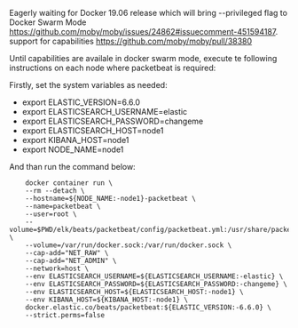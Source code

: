 Eagerly waiting for Docker 19.06 release which will bring --privileged flag to Docker Swarm Mode https://github.com/moby/moby/issues/24862#issuecomment-451594187. support for capabilities https://github.com/moby/moby/pull/38380

Until capabilities are availale in docker swarm mode, execute te following instructions on each node where packetbeat is required:

Firstly, set the system variables as needed:
- export ELASTIC_VERSION=6.6.0
- export ELASTICSEARCH_USERNAME=elastic
- export ELASTICSEARCH_PASSWORD=changeme
- export ELASTICSEARCH_HOST=node1
- export KIBANA_HOST=node1
- export NODE_NAME=node1

And than run the command below:
```
    docker container run \
    --rm --detach \
    --hostname=${NODE_NAME:-node1}-packetbeat \
    --name=packetbeat \
    --user=root \
    --volume=$PWD/elk/beats/packetbeat/config/packetbeat.yml:/usr/share/packetbeat/packetbeat.yml \
    --volume=/var/run/docker.sock:/var/run/docker.sock \
    --cap-add="NET_RAW" \
    --cap-add="NET_ADMIN" \
    --network=host \
    --env ELASTICSEARCH_USERNAME=${ELASTICSEARCH_USERNAME:-elastic} \
    --env ELASTICSEARCH_PASSWORD=${ELASTICSEARCH_PASSWORD:-changeme} \
    --env ELASTICSEARCH_HOST=${ELASTICSEARCH_HOST:-node1} \
    --env KIBANA_HOST=${KIBANA_HOST:-node1} \
    docker.elastic.co/beats/packetbeat:${ELASTIC_VERSION:-6.6.0} \
    --strict.perms=false
```
